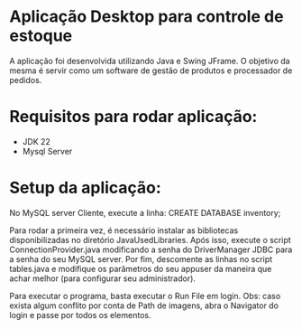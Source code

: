 # Aplicação Desktop para controle de estoque

A aplicação foi desenvolvida utilizando Java e Swing JFrame. O objetivo da mesma é servir como 
um software de gestão de produtos e processador de pedidos.

# Requisitos para rodar aplicação:
- JDK 22
- Mysql Server

# Setup da aplicação:

No MySQL server Cliente, execute a linha: CREATE DATABASE inventory;

Para rodar a primeira vez, é necessário instalar as bibliotecas disponibilizadas no diretório
JavaUsedLibraries. Após isso, execute o script ConnectionProvider.java modificando a senha do
DriverManager JDBC para a senha do seu MySQL server. Por fim, descomente as linhas no script 
tables.java e modifique os parâmetros do seu appuser da maneira que achar melhor (para configurar
seu administrador).

Para executar o programa, basta executar o Run File em login.
Obs: caso exista algum conflito por conta de Path de imagens, abra o Navigator do login e passe 
por todos os elementos.
